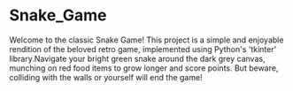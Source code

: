 # Snake_Game
Welcome to the classic Snake Game! This project is a simple and enjoyable rendition of the beloved retro game, implemented using Python's 'tkinter' library.Navigate your bright green snake around the dark grey canvas, munching on red food items to grow longer and score points. But beware, colliding with the walls or yourself will end the game!
